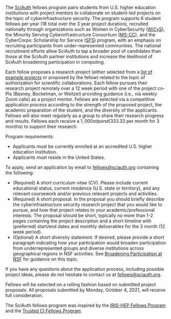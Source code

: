 The [SciAuth](https://sciauth.org/) fellows program pairs students from U.S. higher education institutions with project mentors to collaborate on student-led projects on the topic of cyberinfrastructure security. The program supports 6 student fellows per year (18 total over the 3 year project duration), recruited nationally through organizations such as Women in CyberSecurity ([WiCyS](https://www.wicys.org/)), the Minority Serving Cyberinfrastructure Consortium ([MS-CC](https://www.aamu.edu/about/administrative-offices/information-technology-services/initiatives/minority-serving-cyberinfrastructure-consortium/)), and the CyberCorps: Scholarship for Service ([SFS](https://www.sfs.opm.gov/)) program, with an emphasis on recruiting participants from under-represented communities. The national recruitment efforts allow SciAuth to tap a broader pool of candidates than those at the SciAuth partner institutions and increase the likelihood of SciAuth broadening participation in computing.

Each fellow proposes a research project (either selected from a [list of example projects](https://github.com/SciAuth/fellows/issues) or proposed by the fellow) related to the topic of authorization for scientific collaborations. Each fellow pursues their research project remotely over a 12 week period with one of the project co-PIs (Basney, Bockelman, or Weitzel) providing guidance (i.e., via weekly Zoom calls) as a project mentor. Fellows are selected via a competitive application process according to the strength of the proposed project, the academic preparation of the student, and the diversity of the applicants. Fellows will also meet regularly as a group to share their research progress and results. Fellows each receive a $1,000 stipend ($333.33 per month for 3 months) to support their research.

Program requirements:
* Applicants must be currently enrolled at an accredited U.S. higher education institution.
* Applicants must reside in the United States.

To apply, send an application by email to [fellows@sciauth.org](mailto:fellows@sciauth.org) containing the following:
* (Required) A short curriculum vitae (CV). Please include current educational status, current residence (U.S. state or territory), and any relevant coursework and/or previous relevant projects and activities.
* (Required) A short proposal. In the proposal you should briefly describe the cyberinfrastructure security research project that you would like to pursue, and how that project relates to your academic/professional interests. The proposal should be short, typically no more than 1-2 pages containing the project description and a short timeline with (preferred) start/end dates and monthly deliverables for the 3 month (12 week period).
* (Optional) A short diversity statement. If desired, please provide a short paragraph indicating how your participation would broaden participation from underrepresented groups and diverse institutions across geographical regions in NSF activities. See [Broadening Participation at NSF](https://www.nsf.gov/od/broadeningparticipation/bp.jsp) for guidance on this topic.

If you have any questions about the application process, including possible project ideas, please do not hesitate to contact us at [fellows@sciauth.org](mailto:fellows@sciauth.org).

Fellows will be selected on a rolling fashion based on submitted project proposals. All proposals submitted by Monday, October 4, 2021, will receive full consideration.

The SciAuth fellows program was inspired by the [IRIS-HEP Fellows Program](https://iris-hep.org/fellows) and the [Trusted CI Fellows Program](https://trustedci.org/fellows).
